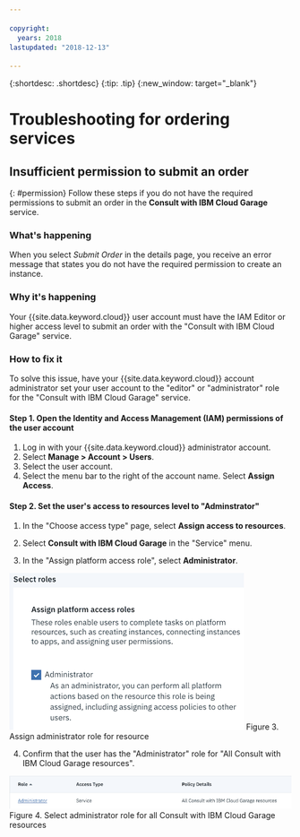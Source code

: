```yaml
---

copyright:
  years: 2018
lastupdated: "2018-12-13"

---
```


<!-- Common attributes used in the template are defined as follows: -->
{:shortdesc: .shortdesc}
{:tip: .tip}
{:new_window: target="_blank"}

# Troubleshooting for ordering services

## Insufficient permission to submit an order
{: #permission}
Follow these steps if you do not have the required permissions to submit an order in the **Consult with IBM Cloud Garage** service.

### What's happening
When you select *Submit Order* in the details page, you receive an error message that states you do not have the required permission to create an instance.

### Why it's happening
Your {{site.data.keyword.cloud}} user account must have the IAM Editor or higher access level to submit an order with the "Consult with IBM Cloud Garage" service.

### How to fix it
To solve this issue, have your {{site.data.keyword.cloud}} account administrator set your user account to the "editor" or "administrator" role for the "Consult with IBM Cloud Garage" service.

#### Step 1. Open the Identity and Access Management (IAM) permissions of the user account

1. Log in with your {{site.data.keyword.cloud}} administrator account.
2. Select **Manage > Account > Users**.
3. Select the user account.
4. Select the menu bar to the right of the account name.  Select **Assign Access**.

#### Step 2. Set the user's access to resources level to "Adminstrator"

1. In the "Choose access type" page, select **Assign access to resources**.
2. Select **Consult with IBM Cloud Garage** in the "Service" menu.

3. In the "Assign platform access role", select **Administrator**.

![Assign administrator role for resource](images/assign-platform-access-role.png "Assign platform access roles") Figure 3. Assign administrator role for resource

4. Confirm that the user has the "Administrator" role for "All Consult with IBM Cloud Garage resources".

![Select administrator role for all Consult with IBM Cloud Garage resources](images/result-administrator-access.png "Administrator access to service") Figure 4. Select administrator role for all Consult with IBM Cloud Garage resources